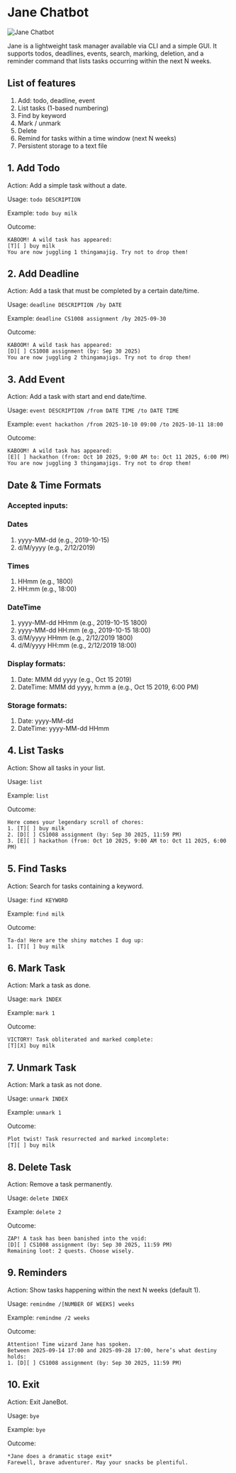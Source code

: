 # Jane Chatbot

![Jane Chatbot](Ui.png)

Jane is a lightweight task manager available via CLI and a simple GUI. It supports todos, deadlines, events, search, marking, deletion, and a reminder command that lists tasks occurring within the next N weeks.

## List of features

1. Add: todo, deadline, event
2. List tasks (1-based numbering)
3. Find by keyword
4. Mark / unmark
5. Delete
6. Remind for tasks within a time window (next N weeks)
7. Persistent storage to a text file

## 1. Add Todo

Action: Add a simple task without a date.

Usage: `todo DESCRIPTION`

Example: `todo buy milk`

Outcome: 
```
KABOOM! A wild task has appeared:
[T][ ] buy milk
You are now juggling 1 thingamajig. Try not to drop them!
```

## 2. Add Deadline

Action: Add a task that must be completed by a certain date/time.

Usage: `deadline DESCRIPTION /by DATE`

Example: `deadline CS1008 assignment /by 2025-09-30`

Outcome:
```
KABOOM! A wild task has appeared:
[D][ ] CS1008 assignment (by: Sep 30 2025)
You are now juggling 2 thingamajigs. Try not to drop them!
```

## 3. Add Event

Action: Add a task with start and end date/time.

Usage: `event DESCRIPTION /from DATE TIME /to DATE TIME`

Example: `event hackathon /from 2025-10-10 09:00 /to 2025-10-11 18:00`

Outcome:
```
KABOOM! A wild task has appeared:
[E][ ] hackathon (from: Oct 10 2025, 9:00 AM to: Oct 11 2025, 6:00 PM)
You are now juggling 3 thingamajigs. Try not to drop them!
```

## Date & Time Formats

### Accepted inputs:

### Dates
1. yyyy-MM-dd (e.g., 2019-10-15)
2. d/M/yyyy (e.g., 2/12/2019)

### Times
1. HHmm (e.g., 1800)
2. HH:mm (e.g., 18:00)

### DateTime
1. yyyy-MM-dd HHmm (e.g., 2019-10-15 1800)
2. yyyy-MM-dd HH:mm (e.g., 2019-10-15 18:00)
3. d/M/yyyy HHmm (e.g., 2/12/2019 1800)
4. d/M/yyyy HH:mm (e.g., 2/12/2019 18:00)

### Display formats:
1. Date: MMM dd yyyy (e.g., Oct 15 2019)
2. DateTime: MMM dd yyyy, h:mm a (e.g., Oct 15 2019, 6:00 PM)

### Storage formats:
1. Date: yyyy-MM-dd
2. DateTime: yyyy-MM-dd HHmm

## 4. List Tasks

Action: Show all tasks in your list.

Usage: `list`

Example: `list`

Outcome:
```
Here comes your legendary scroll of chores:
1. [T][ ] buy milk
2. [D][ ] CS1008 assignment (by: Sep 30 2025, 11:59 PM)
3. [E][ ] hackathon (from: Oct 10 2025, 9:00 AM to: Oct 11 2025, 6:00 PM)
```

## 5. Find Tasks

Action: Search for tasks containing a keyword.

Usage: `find KEYWORD`

Example: `find milk`

Outcome:
```
Ta-da! Here are the shiny matches I dug up:
1. [T][ ] buy milk
```

## 6. Mark Task

Action: Mark a task as done.

Usage: `mark INDEX`

Example: `mark 1`

Outcome:
```
VICTORY! Task obliterated and marked complete:
[T][X] buy milk
```

## 7. Unmark Task

Action: Mark a task as not done.

Usage: `unmark INDEX`

Example: `unmark 1`

Outcome:
```
Plot twist! Task resurrected and marked incomplete:
[T][ ] buy milk
```

## 8. Delete Task

Action: Remove a task permanently.

Usage: `delete INDEX`

Example: `delete 2`

Outcome:
```
ZAP! A task has been banished into the void:
[D][ ] CS1008 assignment (by: Sep 30 2025, 11:59 PM)
Remaining loot: 2 quests. Choose wisely.
```

## 9. Reminders

Action: Show tasks happening within the next N weeks (default 1).

Usage: `remindme /[NUMBER OF WEEKS] weeks`

Example: `remindme /2 weeks`

Outcome:
```
Attention! Time wizard Jane has spoken.
Between 2025-09-14 17:00 and 2025-09-28 17:00, here’s what destiny holds:
1. [D][ ] CS1008 assignment (by: Sep 30 2025, 11:59 PM)
```

## 10. Exit

Action: Exit JaneBot.

Usage: `bye`

Example: `bye`

Outcome:
```
*Jane does a dramatic stage exit*
Farewell, brave adventurer. May your snacks be plentiful.
```